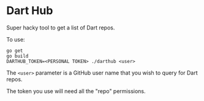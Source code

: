 # Dart Hub

Super hacky tool to get a list of Dart repos.

To use:

```
go get
go build
DARTHUB_TOKEN=<PERSONAL TOKEN> ./darthub <user>
```

The `<user>` parameter is a GitHub user name that you
wish to query for Dart repos.

The token you use will need all the "repo" permissions.

